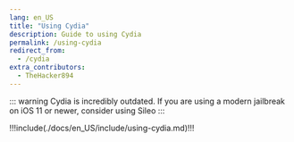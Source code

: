 ```yaml
---
lang: en_US
title: "Using Cydia"
description: Guide to using Cydia
permalink: /using-cydia
redirect_from:
  - /cydia
extra_contributors:
  - TheHacker894
---
```


::: warning
Cydia is incredibly outdated. If you are using a modern jailbreak on iOS 11 or newer, consider using <router-link to="/installing-sileo">Sileo</router-link>
:::

!!!include(./docs/en_US/include/using-cydia.md)!!!